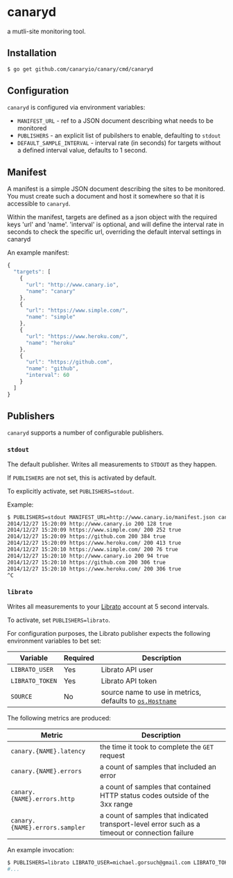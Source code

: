 canaryd
======

a mutli-site monitoring tool.

## Installation

```sh
$ go get github.com/canaryio/canary/cmd/canaryd
```

## Configuration

`canaryd` is configured via environment variables:

* `MANIFEST_URL` - ref to a JSON document describing what needs to be monitored
* `PUBLISHERS` - an explicit list of pubilshers to enable, defaulting to `stdout`
* `DEFAULT_SAMPLE_INTERVAL` - interval rate (in seconds) for targets without a defined interval value, defaults to 1 second.

## Manifest

A manifest is a simple JSON document describing the sites to be monitored.  You must create such a document and host it somewhere so that it is accessible to `canaryd`.

Within the manifest, targets are defined as a json object with the required keys 'url' and 'name'. 'interval' is optional, and will define the interval rate in seconds to check the specific url, overriding the default interval settings in canaryd

An example manifest:

```js
{
  "targets": [
    {
      "url": "http://www.canary.io",
      "name": "canary"
    },
    {
      "url": "https://www.simple.com/",
      "name": "simple"
    },
    {
      "url": "https://www.heroku.com/",
      "name": "heroku"
    },
    {
      "url": "https://github.com",
      "name": "github",
      "interval": 60
    }
  ]
}
```

## Publishers

`canaryd` supports a number of configurable publishers.

### `stdout`

The default publisher.  Writes all measurements to `STDOUT` as they happen.

If `PUBLISHERS` are not set, this is activated by default.

To explicitly activate, set `PUBLISHERS=stdout`.

Example:

```sh
$ PUBLISHERS=stdout MANIFEST_URL=http://www.canary.io/manifest.json canaryd
2014/12/27 15:20:09 http://www.canary.io 200 128 true
2014/12/27 15:20:09 https://www.simple.com/ 200 252 true
2014/12/27 15:20:09 https://github.com 200 384 true
2014/12/27 15:20:09 https://www.heroku.com/ 200 413 true
2014/12/27 15:20:10 https://www.simple.com/ 200 76 true
2014/12/27 15:20:10 http://www.canary.io 200 94 true
2014/12/27 15:20:10 https://github.com 200 306 true
2014/12/27 15:20:10 https://www.heroku.com/ 200 306 true
^C
```

### `librato`

Writes all measurements to your [Librato](https://www.librato.com/) account at 5 second intervals.

To activate, set `PUBLISHERS=librato`.

For configuration purposes, the Librato publisher expects the following environment variables to bet set:

| Variable | Required | Description |
| -------- | -------- | ----------- |
| `LIBRATO_USER` | Yes | Librato API user |
| `LIBRATO_TOKEN` | Yes | Librato API token |
| `SOURCE` | No | source name to use in metrics, defaults to [`os.Hostname`](http://golang.org/pkg/os/#Hostname) |

The following metrics are produced:

| Metric | Description |
| ------ | ----------- |
| `canary.{NAME}.latency` | the time it took to complete the `GET` request |
| `canary.{NAME}.errors` | a count of samples that included an error |
| `canary.{NAME}.errors.http` | a count of samples that contained HTTP status codes outside of the 3xx range |
| `canary.{NAME}.errors.sampler` | a count of samples that indicated transport-level error such as a timeout or connection failure |

An example invocation:

```sh
$ PUBLISHERS=librato LIBRATO_USER=michael.gorsuch@gmail.com LIBRATO_TOKEN=REDACTED MANIFEST_URL=http://www.canary.io/manifest.json canaryd
#...
```